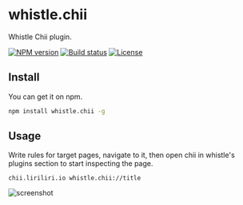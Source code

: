 # whistle.chii

Whistle Chii plugin.

[![NPM version][npm-image]][npm-url]
[![Build status][travis-image]][travis-url]
[![License][license-image]][npm-url]

[npm-image]: https://img.shields.io/npm/v/whistle.chii.svg
[npm-url]: https://npmjs.org/package/whistle.chii
[travis-image]: https://img.shields.io/travis/liriliri/whistle.chii.svg
[travis-url]: https://travis-ci.org/liriliri/whistle.chii
[license-image]: https://img.shields.io/npm/l/whistle.chii.svg

## Install

You can get it on npm.

```bash
npm install whistle.chii -g
```

## Usage

Write rules for target pages, navigate to it, then open chii in whistle's plugins section to start inspecting the page.

```
chii.liriliri.io whistle.chii://title
```

![screenshot](./docs/screenshot.png)
